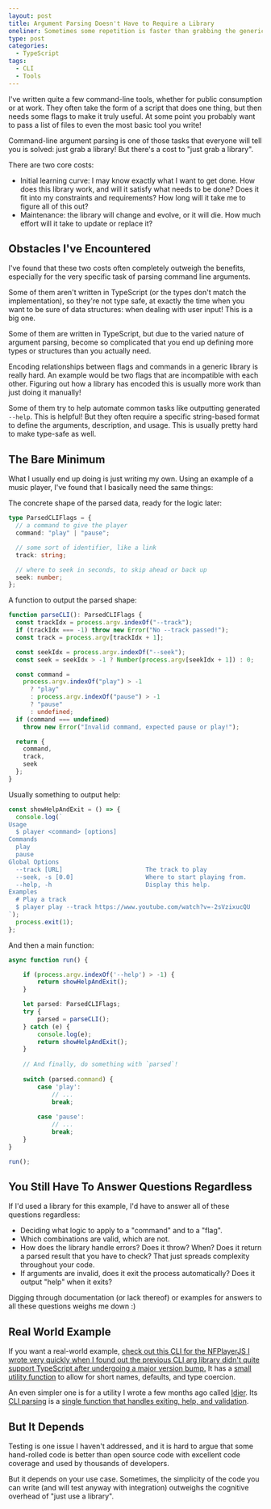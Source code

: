 ```yaml
---
layout: post
title: Argument Parsing Doesn't Have to Require a Library
oneliner: Sometimes some repetition is faster than grabbing the generic solution.
type: post
categories:
  - TypeScript
tags:
  - CLI
  - Tools
---
```


I've written quite a few command-line tools, whether for public consumption or at work. They often take the form of a script that does one thing, but then needs some flags to make it truly useful. At some point you probably want to pass a list of files to even the most basic tool you write!

Command-line argument parsing is one of those tasks that everyone will tell you is solved: just grab a library! But there's a cost to "just grab a library".

There are two core costs:

- Initial learning curve: I may know exactly what I want to get done. How does this library work, and will it satisfy what needs to be done? Does it fit into my constraints and requirements? How long will it take me to figure all of this out?
- Maintenance: the library will change and evolve, or it will die. How much effort will it take to update or replace it? 

## Obstacles I've Encountered

I've found that these two costs often completely outweigh the benefits, especially for the very specific task of parsing command line arguments. 

Some of them aren't written in TypeScript (or the types don't match the implementation), so they're not type safe, at exactly the time when you want to be sure of data structures: when dealing with user input! This is a big one.

Some of them are written in TypeScript, but due to the varied nature of argument parsing, become so complicated that you end up defining more types or structures than you actually need.

Encoding relationships between flags and commands in a generic library is really hard. An example would be two flags that are incompatible with each other. Figuring out how a library has encoded this is usually more work than just doing it manually!

Some of them try to help automate common tasks like outputting generated `--help`. This is helpful! But they often require a specific string-based format to define the arguments, description, and usage. This is usually pretty hard to make type-safe as well.

## The Bare Minimum

What I usually end up doing is just writing my own. Using an example of a music player, I've found that I basically need the same things:

The concrete shape of the parsed data, ready for the logic later:

```ts
type ParsedCLIFlags = {
  // a command to give the player
  command: "play" | "pause";

  // some sort of identifier, like a link
  track: string;

  // where to seek in seconds, to skip ahead or back up
  seek: number;
};
```

A function to output the parsed shape:

```ts
function parseCLI(): ParsedCLIFlags {
  const trackIdx = process.argv.indexOf("--track");
  if (trackIdx === -1) throw new Error("No --track passed!");
  const track = process.argv[trackIdx + 1];

  const seekIdx = process.argv.indexOf("--seek");
  const seek = seekIdx > -1 ? Number(process.argv[seekIdx + 1]) : 0;

  const command =
    process.argv.indexOf("play") > -1
      ? "play"
      : process.argv.indexOf("pause") > -1
      ? "pause"
      : undefined;
  if (command === undefined)
    throw new Error("Invalid command, expected pause or play!");

  return {
    command,
    track,
    seek
  };
}
```

Usually something to output help:

```ts
const showHelpAndExit = () => {
  console.log(`
Usage
  $ player <command> [options]
Commands
  play
  pause
Global Options
  --track [URL]                       The track to play
  --seek, -s [0.0]                    Where to start playing from.
  --help, -h                          Display this help.
Examples
  # Play a track
  $ player play --track https://www.youtube.com/watch?v=-2sVzixucQU
`);
  process.exit(1);
};
```

And then a main function:

```ts
async function run() {

	if (process.argv.indexOf('--help') > -1) {
		return showHelpAndExit();
	}

	let parsed: ParsedCLIFlags;
	try {
		parsed = parseCLI();
	} catch (e) {
		console.log(e);
		return showHelpAndExit();
	}
	
	// And finally, do something with `parsed`!
	
	switch (parsed.command) {
		case 'play':
			// ...
			break;
		
		case 'pause':
			// ...
			break;
	}
}

run();
```

## You Still Have To Answer Questions Regardless

If I'd used a library for this example, I'd have to answer all of these questions regardless:

- Deciding what logic to apply to a "command" and to a "flag".
- Which combinations are valid, which are not.
- How does the library handle errors? Does it throw? When? Does it return a parsed result that you have to check? That just spreads complexity throughout your code.
- If arguments are invalid, does it exit the process automatically? Does it output "help" when it exits?

Digging through documentation (or lack thereof) or examples for answers to all these questions weighs me down :)

## Real World Example

If you want a real-world example, [check out this CLI for the NFPlayerJS I wrote very quickly when I found out the previous CLI arg library didn't quite support TypeScript after undergoing a major version bump.](https://github.com/spotify/NFPlayerJS/blob/5881a02a4e3a03dd441c4cf323395cfea4cdfc8e/src/cli.ts#L88) It has a [small utility function](https://github.com/spotify/NFPlayerJS/blob/5881a02a4e3a03dd441c4cf323395cfea4cdfc8e/src/cli.ts#L273-L308) to allow for short names, defaults, and type coercion.

An even simpler one is for a utility I wrote a few months ago called [Idier](/2020/01/05/keeping-my-digital-desk-clean-through-rules-and-tools.html). Its [CLI parsing](https://github.com/kirbysayshi/idier/blob/85aa052df6f8ead2a9d8eb7c2d29cc1df4dfd149/src/index.ts) is a [single function that handles exiting, help, and validation](https://github.com/kirbysayshi/idier/blob/85aa052df6f8ead2a9d8eb7c2d29cc1df4dfd149/src/index.ts#L16-L79).

## But It Depends

Testing is one issue I haven't addressed, and it is hard to argue that some hand-rolled code is better than open source code with excellent code coverage and used by thousands of developers.

But it depends on your use case. Sometimes, the simplicity of the code you can write (and will test anyway with integration) outweighs the cognitive overhead of "just use a library".